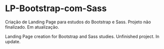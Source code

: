 # LP-Bootstrap-com-Sass
Criação de Landing Page para estudos do Bootstrap e Sass.
Projeto não finalizado. Em atualização.

Landing Page creation for Bootstrap and Sass studies.
Unfinished project. In update.
